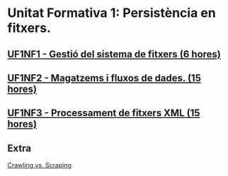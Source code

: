 # Unitat Formativa 1: Persistència en fitxers.
## [UF1NF1 - Gestió del sistema de fitxers (6 hores)](uf1nf1.md)
## [UF1NF2 - Magatzems i fluxos de dades. (15 hores)](uf1nf2.md)
## [UF1NF3 - Processament de fitxers XML (15 hores)](uf1nf3.md)

## Extra
[Crawling vs. Scraping](crawling-vs-scraping.md)

